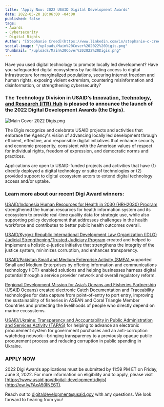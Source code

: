 ```yaml
---
title: 'Apply Now: 2022 USAID Digital Development Awards'
date: 2022-05-20 10:06:00 -04:00
published: false
tags:
- Awards
- Cybersecurity
- Digital Rights
Author: "[Stephanie Creed](https://www.linkedin.com/in/stephanie-c-creed/)"
social-image: "/uploads/Main%20Cover%202022%20Digis.png"
thumbnail: "/uploads/Main%20Cover%202022%20Digis.png"
---
```


Have you used digital technology to promote locally led development? Have you safeguarded digital ecosystems by facilitating access to digital infrastructure for marginalized populations, securing internet freedom and human rights, exposing violent extremism, countering misinformation and disinformation, or strengthening cybersecurity?

<!--more-->

### The Technology Division in USAID’s [Innovation, Technology, and Research (ITR) Hub](https://www.usaid.gov/innovation-technology-research) is pleased to announce the launch of the 2022 Digital Development Awards (the Digis).

![Main Cover 2022 Digis.png](/uploads/Main%20Cover%202022%20Digis.png)

The Digis recognize and celebrate USAID projects and activities that embrace the Agency's vision of advancing locally led development through efficient, effective, and responsible digital initiatives that enhance security and economic prosperity, consistent with the American values of respect for individual rights, freedom of expression, and democratic norms and practices. 

Applications are open to USAID-funded projects and activities that have (1) directly deployed a digital technology or suite of technologies or (2) provided support to digital ecosystem actors to extend digital technology access and/or uptake. 

### Learn more about our recent Digi Award winners: 

[USAID/Indonesia Human Resources for Health in 2030 (HRH2030) Program](https://hrh2030program.org/final-report-indonesia/)  strengthened the human resources for health information system and its ecosystem to provide real-time quality data for strategic use, while also supporting policy development that addresses challenges in the health workforce and contributes to better public health outcomes overall.

[USAID/Kyrgyz Republic International Development Law Organization (IDLO) Judicial Strengthening/Trusted Judiciary Program](https://www.usaid.gov/kyrgyz-republic/fact-sheets/trusted-judiciary) created and helped to implement a holistic e-justice initiative that strengthens the integrity of the justice system, minimizes corruption, and enhances transparency.

[USAID/Pakistan Small and Medium Enterprise Activity (SMEA) ](https://pdf.usaid.gov/pdf_docs/PA00XGS2.pdf)supported Small and Medium Enterprises by offering information and communications technology (ICT)-enabled solutions and helping businesses harness digital potential through a service provider network and overall regulatory reform.

[Regional Development Mission for Asia’s Oceans and Fisheries Partnership (USAID Oceans)](https://www.usaid.gov/asia-regional/documents/usaid-oceans-and-fisheries-partnership) created electronic Catch Documentation and Traceability technologies for data capture from point-of-entry to port entry, improving the sustainability of fisheries in ASEAN and Coral Triangle Member Countries and protecting the livelihoods of people who directly depend on marine ecosystems.

[USAID/Ukraine: Transparency and Accountability in Public Administration and Services Activity (TAPAS)](https://www.usaid.gov/ukraine/democracy-human-rights-and-governance) for helping to advance an electronic procurement system for government purchases and an anti-corruption watchdog network—bringing transparency to a previously opaque public procurement process and reducing corruption in public spending in Ukraine. 

### APPLY NOW

2022 Digi Awards applications must be submitted by 11:59 PM ET on Friday, June 3, 2022. For more information on eligibility and to apply, please visit [https://www.usaid.gov/digital-development/digis](http://ow.ly/FAxA50INE6T). 

Reach out to [digitaldevelopment@usaid.gov](mailto:digitaldevelopment@usaid.gov) with any questions. We look forward to hearing from you!